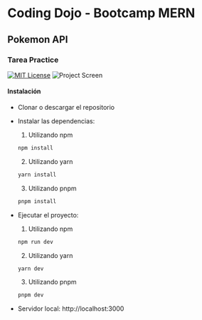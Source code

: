 # Coding Dojo - Bootcamp MERN
## Pokemon API
### Tarea Practice
[![MIT License](https://img.shields.io/badge/License-MIT-green.svg)](https://choosealicense.com/licenses/mit/)
![Project Screen](https://res.cloudinary.com/xjergx/image/upload/v1673898722/Captura_de_pantalla_2023-01-16_164905_lruycu.png)
#### Instalación
- Clonar o descargar el repositorio
- Instalar las dependencias:
    1. Utilizando npm
    ```bash
    npm install
    ```

    2. Utilizando yarn
    ```bash
    yarn install
    ```

    3. Utilizando pnpm
    ```bash
    pnpm install
    ```

- Ejecutar el proyecto:
    1. Utilizando npm
    ```bash
    npm run dev
    ```

    2. Utilizando yarn
    ```bash
    yarn dev
    ```

    3. Utilizando pnpm
    ```bash
    pnpm dev
    ```

- Servidor local: http://localhost:3000
